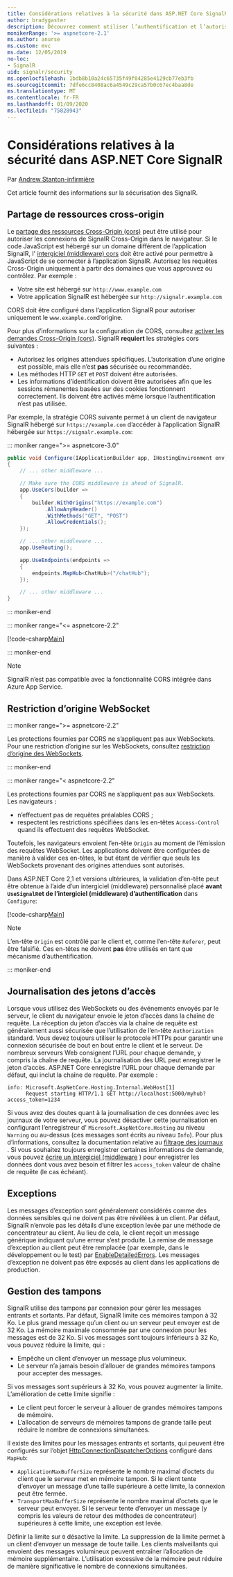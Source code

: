 ```yaml
---
title: Considérations relatives à la sécurité dans ASP.NET Core SignalR
author: bradygaster
description: Découvrez comment utiliser l’authentification et l’autorisation dans ASP.NET Core SignalR.
monikerRange: '>= aspnetcore-2.1'
ms.author: anurse
ms.custom: mvc
ms.date: 12/05/2019
no-loc:
- SignalR
uid: signalr/security
ms.openlocfilehash: 1bdb8b10a24c65735f49f04285e4129cb77eb3fb
ms.sourcegitcommit: 7dfe6cc8408ac6a4549c29ca57b0c67ec4baa8de
ms.translationtype: MT
ms.contentlocale: fr-FR
ms.lasthandoff: 01/09/2020
ms.locfileid: "75828943"
---
```

# <a name="security-considerations-in-aspnet-core-opno-locsignalr"></a>Considérations relatives à la sécurité dans ASP.NET Core SignalR

Par [Andrew Stanton-infirmière](https://twitter.com/anurse)

Cet article fournit des informations sur la sécurisation des SignalR.

## <a name="cross-origin-resource-sharing"></a>Partage de ressources cross-origin

Le [partage des ressources Cross-Origin (cors)](https://www.w3.org/TR/cors/) peut être utilisé pour autoriser les connexions de SignalR Cross-Origin dans le navigateur. Si le code JavaScript est hébergé sur un domaine différent de l’application SignalR, l' [intergiciel (middleware) cors](xref:security/cors) doit être activé pour permettre à JavaScript de se connecter à l’application SignalR. Autorisez les requêtes Cross-Origin uniquement à partir des domaines que vous approuvez ou contrôlez. Par exemple :

* Votre site est hébergé sur `http://www.example.com`
* Votre application SignalR est hébergée sur `http://signalr.example.com`

CORS doit être configuré dans l’application SignalR pour autoriser uniquement le `www.example.com`d’origine.

Pour plus d’informations sur la configuration de CORS, consultez [activer les demandes Cross-Origin (cors)](xref:security/cors). SignalR **requiert** les stratégies cors suivantes :

* Autorisez les origines attendues spécifiques. L’autorisation d’une origine est possible, mais elle n’est **pas** sécurisée ou recommandée.
* Les méthodes HTTP `GET` et `POST` doivent être autorisées.
* Les informations d’identification doivent être autorisées afin que les sessions rémanentes basées sur des cookies fonctionnent correctement. Ils doivent être activés même lorsque l’authentification n’est pas utilisée.

<!--
::: moniker range=">= aspnetcore-5.0"  // Moniker here just to make sure this doesn't get missed in the 5.0 version update.
However, in 5.0 we have provided an option in the TypeScript client to not use credentials.
The not to use credentials option should only be used when you know 100% that credentials like Cookies are not needed in your app (cookies are used by azure app service when using multiple servers)

For more info, see https://github.com/aspnet/AspNetCore.Docs/issues/16003
.-->

Par exemple, la stratégie CORS suivante permet à un client de navigateur SignalR hébergé sur `https://example.com` d’accéder à l’application SignalR hébergée sur `https://signalr.example.com`:

::: moniker range=">= aspnetcore-3.0"

```csharp
public void Configure(IApplicationBuilder app, IHostingEnvironment env)
{
    // ... other middleware ...

    // Make sure the CORS middleware is ahead of SignalR.
    app.UseCors(builder =>
    {
        builder.WithOrigins("https://example.com")
            .AllowAnyHeader()
            .WithMethods("GET", "POST")
            .AllowCredentials();
    });

    // ... other middleware ...
    app.UseRouting();

    app.UseEndpoints(endpoints =>
    {
        endpoints.MapHub<ChatHub>("/chatHub");
    });

    // ... other middleware ...
}
```

::: moniker-end

::: moniker range="<= aspnetcore-2.2"

[!code-csharp[Main](security/sample/Startup.cs?name=snippet1)]

::: moniker-end

> [!NOTE]
> SignalR n’est pas compatible avec la fonctionnalité CORS intégrée dans Azure App Service.

## <a name="websocket-origin-restriction"></a>Restriction d’origine WebSocket

::: moniker range=">= aspnetcore-2.2"

Les protections fournies par CORS ne s’appliquent pas aux WebSockets. Pour une restriction d’origine sur les WebSockets, consultez [restriction d’origine des WebSockets](xref:fundamentals/websockets#websocket-origin-restriction).

::: moniker-end

::: moniker range="< aspnetcore-2.2"

Les protections fournies par CORS ne s’appliquent pas aux WebSockets. Les navigateurs **:**

* n’effectuent pas de requêtes préalables CORS ;
* respectent les restrictions spécifiées dans les en-têtes `Access-Control` quand ils effectuent des requêtes WebSocket.

Toutefois, les navigateurs envoient l’en-tête `Origin` au moment de l’émission des requêtes WebSocket. Les applications doivent être configurées de manière à valider ces en-têtes, le but étant de vérifier que seuls les WebSockets provenant des origines attendues sont autorisés.

Dans ASP.NET Core 2,1 et versions ultérieures, la validation d’en-tête peut être obtenue à l’aide d’un intergiciel (middleware) personnalisé placé **avant `UseSignalR`et de l’intergiciel (middleware) d’authentification** dans `Configure`:

[!code-csharp[Main](security/sample/Startup.cs?name=snippet2)]

> [!NOTE]
> L’en-tête `Origin` est contrôlé par le client et, comme l’en-tête `Referer`, peut être falsifié. Ces en-têtes ne doivent **pas** être utilisés en tant que mécanisme d’authentification.

::: moniker-end

## <a name="access-token-logging"></a>Journalisation des jetons d’accès

Lorsque vous utilisez des WebSockets ou des événements envoyés par le serveur, le client du navigateur envoie le jeton d’accès dans la chaîne de requête. La réception du jeton d’accès via la chaîne de requête est généralement aussi sécurisée que l’utilisation de l’en-tête `Authorization` standard. Vous devez toujours utiliser le protocole HTTPs pour garantir une connexion sécurisée de bout en bout entre le client et le serveur. De nombreux serveurs Web consignent l’URL pour chaque demande, y compris la chaîne de requête. La journalisation des URL peut enregistrer le jeton d’accès. ASP.NET Core enregistre l’URL pour chaque demande par défaut, qui inclut la chaîne de requête. Par exemple :

```
info: Microsoft.AspNetCore.Hosting.Internal.WebHost[1]
      Request starting HTTP/1.1 GET http://localhost:5000/myhub?access_token=1234
```

Si vous avez des doutes quant à la journalisation de ces données avec les journaux de votre serveur, vous pouvez désactiver cette journalisation en configurant l’enregistreur d' `Microsoft.AspNetCore.Hosting` au niveau `Warning` ou au-dessus (ces messages sont écrits au niveau `Info`). Pour plus d’informations, consultez la documentation relative au [filtrage des journaux](xref:fundamentals/logging/index#log-filtering) . Si vous souhaitez toujours enregistrer certaines informations de demande, vous pouvez [écrire un intergiciel (middleware](xref:fundamentals/middleware/write) ) pour enregistrer les données dont vous avez besoin et filtrer les `access_token` valeur de chaîne de requête (le cas échéant).

## <a name="exceptions"></a>Exceptions

Les messages d’exception sont généralement considérés comme des données sensibles qui ne doivent pas être révélées à un client. Par défaut, SignalR n’envoie pas les détails d’une exception levée par une méthode de concentrateur au client. Au lieu de cela, le client reçoit un message générique indiquant qu’une erreur s’est produite. La remise de message d’exception au client peut être remplacée (par exemple, dans le développement ou le test) par [EnableDetailedErrors](xref:signalr/configuration#configure-server-options). Les messages d’exception ne doivent pas être exposés au client dans les applications de production.

## <a name="buffer-management"></a>Gestion des tampons

SignalR utilise des tampons par connexion pour gérer les messages entrants et sortants. Par défaut, SignalR limite ces mémoires tampon à 32 Ko. Le plus grand message qu’un client ou un serveur peut envoyer est de 32 Ko. La mémoire maximale consommée par une connexion pour les messages est de 32 Ko. Si vos messages sont toujours inférieurs à 32 Ko, vous pouvez réduire la limite, qui :

* Empêche un client d’envoyer un message plus volumineux.
* Le serveur n’a jamais besoin d’allouer de grandes mémoires tampons pour accepter des messages.

Si vos messages sont supérieurs à 32 Ko, vous pouvez augmenter la limite. L’amélioration de cette limite signifie :

* Le client peut forcer le serveur à allouer de grandes mémoires tampons de mémoire.
* L’allocation de serveurs de mémoires tampons de grande taille peut réduire le nombre de connexions simultanées.

Il existe des limites pour les messages entrants et sortants, qui peuvent être configurés sur l’objet [HttpConnectionDispatcherOptions](xref:signalr/configuration#configure-server-options) configuré dans `MapHub`:

* `ApplicationMaxBufferSize` représente le nombre maximal d’octets du client que le serveur met en mémoire tampon. Si le client tente d’envoyer un message d’une taille supérieure à cette limite, la connexion peut être fermée.
* `TransportMaxBufferSize` représente le nombre maximal d’octets que le serveur peut envoyer. Si le serveur tente d’envoyer un message (y compris les valeurs de retour des méthodes de concentrateur) supérieures à cette limite, une exception est levée.

Définir la limite sur `0` désactive la limite. La suppression de la limite permet à un client d’envoyer un message de toute taille. Les clients malveillants qui envoient des messages volumineux peuvent entraîner l’allocation de mémoire supplémentaire. L’utilisation excessive de la mémoire peut réduire de manière significative le nombre de connexions simultanées.
